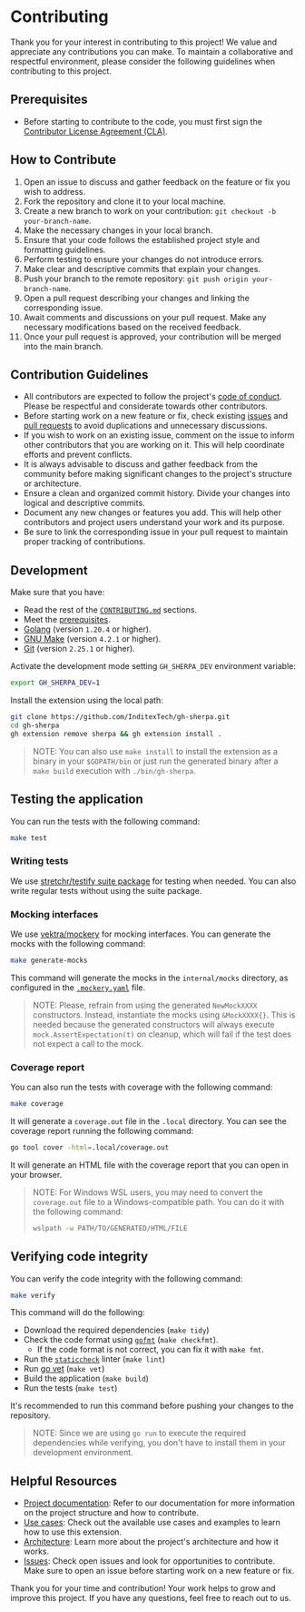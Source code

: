 # Contributing

Thank you for your interest in contributing to this project! We value and appreciate any contributions you can make.
To maintain a collaborative and respectful environment, please consider the following guidelines when contributing to
this project.

## Prerequisites

- Before starting to contribute to the code, you must first sign the
[Contributor License Agreement (CLA)](https://forms.office.com/pages/responsepage.aspx?id=tr3oyHyO1UG8QTf_88M7dUcieUMXXWlMt4DQ48jCBMZUM1FCMUFZNFRPWVpSV1hUREIzVzlSN0E4Qy4u).

## How to Contribute

1. Open an issue to discuss and gather feedback on the feature or fix you wish to address.
2. Fork the repository and clone it to your local machine.
3. Create a new branch to work on your contribution: `git checkout -b your-branch-name`.
4. Make the necessary changes in your local branch.
5. Ensure that your code follows the established project style and formatting guidelines.
6. Perform testing to ensure your changes do not introduce errors.
7. Make clear and descriptive commits that explain your changes.
8. Push your branch to the remote repository: `git push origin your-branch-name`.
9. Open a pull request describing your changes and linking the corresponding issue.
10. Await comments and discussions on your pull request. Make any necessary modifications based on the received feedback.
11. Once your pull request is approved, your contribution will be merged into the main branch.

## Contribution Guidelines

- All contributors are expected to follow the project's [code of conduct](CODE_OF_CONDUCT.md). Please be respectful and
considerate towards other contributors.
- Before starting work on a new feature or fix, check existing [issues](../../issues) and [pull requests](../../pulls)
to avoid duplications and unnecessary discussions.
- If you wish to work on an existing issue, comment on the issue to inform other contributors that you are working on it.
This will help coordinate efforts and prevent conflicts.
- It is always advisable to discuss and gather feedback from the community before making significant changes to the
project's structure or architecture.
- Ensure a clean and organized commit history. Divide your changes into logical and descriptive commits.
- Document any new changes or features you add. This will help other contributors and project users understand your work
and its purpose.
- Be sure to link the corresponding issue in your pull request to maintain proper tracking of contributions.

## Development

Make sure that you have:

- Read the rest of the [`CONTRIBUTING.md`](CONTRIBUTING.md) sections.
- Meet the [prerequisites](#prerequisites).
- [Golang](https://golang.org/doc/install) (version `1.20.4` or higher).
- [GNU Make](https://www.gnu.org/software/make/) (version `4.2.1` or higher).
- [Git](https://git-scm.com/downloads) (version `2.25.1` or higher).

Activate the development mode setting `GH_SHERPA_DEV` environment variable:

```sh
export GH_SHERPA_DEV=1
```

Install the extension using the local path:

```sh
git clone https://github.com/InditexTech/gh-sherpa.git
cd gh-sherpa
gh extension remove sherpa && gh extension install .
```

>NOTE: You can also use `make install` to install the extension as a binary in your `$GOPATH/bin` or just run the
generated binary after a `make build` execution with `./bin/gh-sherpa`.

## Testing the application

You can run the tests with the following command:

```sh
make test
```

### Writing tests

We use [stretchr/testify suite package](https://github.com/stretchr/testify#suite-package) for testing when needed. You
can also write regular tests without using the suite package.

### Mocking interfaces

We use [vektra/mockery](https://github.com/vektra/mockery) for mocking interfaces. You can generate the mocks with the
following command:

```sh
make generate-mocks
```

This command will generate the mocks in the `internal/mocks` directory, as configured in the [`.mockery.yaml`](.mockery.yaml)
file.

>NOTE: Please, refrain from using the generated `NewMockXXXX` constructors. Instead, instantiate the mocks using
`&MockXXXX{}`. This is needed because the generated constructors will always execute `mock.AssertExpectation(t)` on
cleanup, which will fail if the test does not expect a call to the mock.

### Coverage report

You can also run the tests with coverage with the following command:

```sh
make coverage
```

It will generate a `coverage.out` file in the `.local` directory. You can see the coverage report running the following
command:

```sh
go tool cover -html=.local/coverage.out
```

It will generate an HTML file with the coverage report that you can open in your browser.

>NOTE: For Windows WSL users, you may need to convert the `coverage.out` file to a Windows-compatible path. You can do
it with the following command:
> ```sh
> wslpath -w PATH/TO/GENERATED/HTML/FILE
> ```

## Verifying code integrity

You can verify the code integrity with the following command:

```sh
make verify
```

This command will do the following:

- Download the required dependencies (`make tidy`)
- Check the code format using [`gofmt`](https://pkg.go.dev/cmd/gofmt) (`make checkfmt`).
  - If the code format is not correct, you can fix it with `make fmt`.
- Run the [`staticcheck`](https://staticcheck.dev/) linter (`make lint`)
- Run [go vet](https://pkg.go.dev/cmd/vet) (`make vet`)
- Build the application (`make build`)
- Run the tests (`make test`)

It's recommended to run this command before pushing your changes to the repository.

>NOTE: Since we are using `go run` to execute the required dependencies while verifying, you don't have to install them
in your development environment.

## Helpful Resources

- [Project documentation](README.md): Refer to our documentation for more information on the project structure and how
to contribute.
- [Use cases](docs/USAGE.md): Check out the available use cases and examples to learn how to use this extension.
- [Architecture](docs/ARCHITECTURE.md): Learn more about the project's architecture and how it works.
- [Issues](../../issues): Check open issues and look for opportunities to contribute. Make sure to open an issue before
starting work on a new feature or fix.

Thank you for your time and contribution! Your work helps to grow and improve this project. If you have any questions,
feel free to reach out to us.
